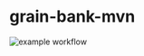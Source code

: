 # grain-bank-mvn
![example workflow](https://github.com/batikanciftci/grain-bank-mvn/actions/workflows/ci.yml/badge.svg)
